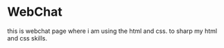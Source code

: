 # WebChat
this is webchat page where i am using the html and css. to sharp my html and css skills. 
